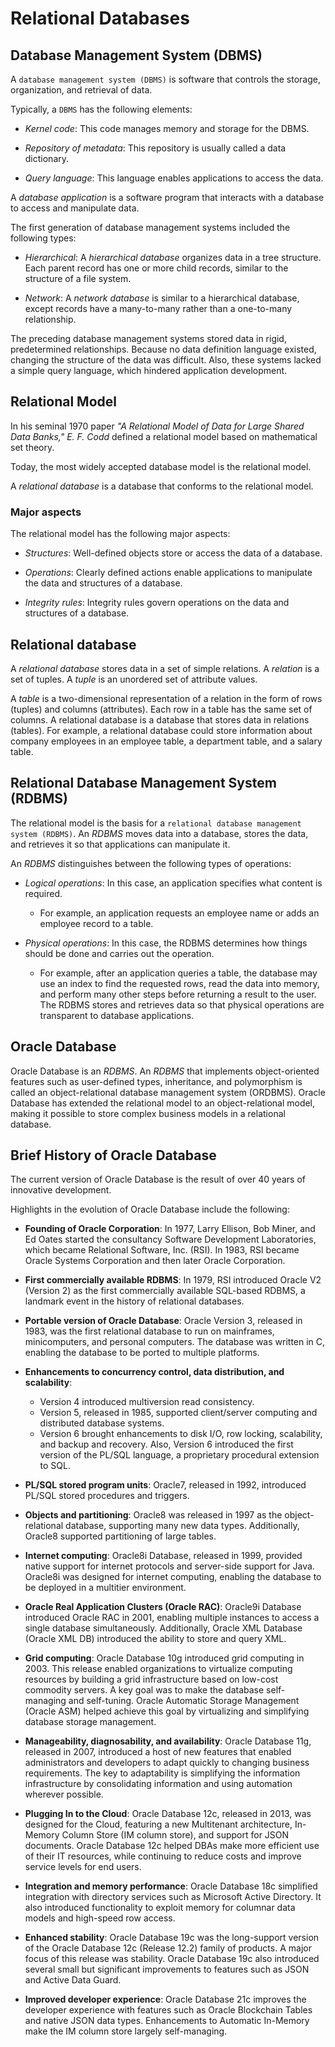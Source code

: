 # Relational Databases

## Database Management System (DBMS)

A `database management system (DBMS)` is software that controls the storage, organization, and retrieval of data.

Typically, a `DBMS` has the following elements:

- _Kernel code_: This code manages memory and storage for the DBMS.

- _Repository of metadata_: This repository is usually called a data dictionary.

- _Query language_: This language enables applications to access the data.

A _database application_ is a software program that interacts with a database to access and manipulate data.

The first generation of database management systems included the following types:

- _Hierarchical_: A _hierarchical database_ organizes data in a tree structure. Each parent record has one or more child records, similar to the structure of a file system.

- _Network_: A _network database_ is similar to a hierarchical database, except records have a many-to-many rather than a one-to-many relationship.

The preceding database management systems stored data in rigid, predetermined relationships. Because no data definition language existed, changing the structure of the data was difficult. Also, these systems lacked a simple query language, which hindered application development.

## Relational Model

In his seminal 1970 paper _"A Relational Model of Data for Large Shared Data Banks,"_ _E. F. Codd_ defined a relational model based on mathematical set theory.

Today, the most widely accepted database model is the relational model.

A _relational database_ is a database that conforms to the relational model.

### Major aspects

The relational model has the following major aspects:

- _Structures_: Well-defined objects store or access the data of a database.

- _Operations_: Clearly defined actions enable applications to manipulate the data and structures of a database.

- _Integrity rules_: Integrity rules govern operations on the data and structures of a database.

## Relational database

A _relational database_ stores data in a set of simple relations. A _relation_ is a set of tuples. A _tuple_ is an unordered set of attribute values.

A _table_ is a two-dimensional representation of a relation in the form of rows (tuples) and columns (attributes). Each row in a table has the same set of columns. A relational database is a database that stores data in relations (tables). For example, a relational database could store information about company employees in an employee table, a department table, and a salary table.

## Relational Database Management System (RDBMS)

The relational model is the basis for a `relational database management system (RDBMS)`. An _RDBMS_ moves data into a database, stores the data, and retrieves it so that applications can manipulate it.

An _RDBMS_ distinguishes between the following types of operations:

- _Logical operations_: In this case, an application specifies what content is required.

  - For example, an application requests an employee name or adds an employee record to a table.

- _Physical operations_: In this case, the RDBMS determines how things should be done and carries out the operation.
  - For example, after an application queries a table, the database may use an index to find the requested rows, read the data into memory, and perform many other steps before returning a result to the user. The RDBMS stores and retrieves data so that physical operations are transparent to database applications.

## Oracle Database

Oracle Database is an _RDBMS_. An _RDBMS_ that implements object-oriented features such as user-defined types, inheritance, and polymorphism is called an object-relational database management system (ORDBMS). Oracle Database has extended the relational model to an object-relational model, making it possible to store complex business models in a relational database.

## Brief History of Oracle Database

The current version of Oracle Database is the result of over 40 years of innovative development.

Highlights in the evolution of Oracle Database include the following:

- **Founding of Oracle Corporation**: In 1977, Larry Ellison, Bob Miner, and Ed Oates started the consultancy Software Development Laboratories, which became Relational Software, Inc. (RSI). In 1983, RSI became Oracle Systems Corporation and then later Oracle Corporation.

- **First commercially available RDBMS**: In 1979, RSI introduced Oracle V2 (Version 2) as the first commercially available SQL-based RDBMS, a landmark event in the history of relational databases.

- **Portable version of Oracle Database**: Oracle Version 3, released in 1983, was the first relational database to run on mainframes, minicomputers, and personal computers. The database was written in C, enabling the database to be ported to multiple platforms.

- **Enhancements to concurrency control, data distribution, and scalability**:

  - Version 4 introduced multiversion read consistency.
  - Version 5, released in 1985, supported client/server computing and distributed database systems.
  - Version 6 brought enhancements to disk I/O, row locking, scalability, and backup and recovery. Also, Version 6 introduced the first version of the PL/SQL language, a proprietary procedural extension to SQL.

- **PL/SQL stored program units**: Oracle7, released in 1992, introduced PL/SQL stored procedures and triggers.

- **Objects and partitioning**: Oracle8 was released in 1997 as the object-relational database, supporting many new data types. Additionally, Oracle8 supported partitioning of large tables.

- **Internet computing**: Oracle8i Database, released in 1999, provided native support for internet protocols and server-side support for Java. Oracle8i was designed for internet computing, enabling the database to be deployed in a multitier environment.

- **Oracle Real Application Clusters (Oracle RAC)**: Oracle9i Database introduced Oracle RAC in 2001, enabling multiple instances to access a single database simultaneously. Additionally, Oracle XML Database (Oracle XML DB) introduced the ability to store and query XML.

- **Grid computing**: Oracle Database 10g introduced grid computing in 2003. This release enabled organizations to virtualize computing resources by building a grid infrastructure based on low-cost commodity servers. A key goal was to make the database self-managing and self-tuning. Oracle Automatic Storage Management (Oracle ASM) helped achieve this goal by virtualizing and simplifying database storage management.

- **Manageability, diagnosability, and availability**: Oracle Database 11g, released in 2007, introduced a host of new features that enabled administrators and developers to adapt quickly to changing business requirements. The key to adaptability is simplifying the information infrastructure by consolidating information and using automation wherever possible.

- **Plugging In to the Cloud**: Oracle Database 12c, released in 2013, was designed for the Cloud, featuring a new Multitenant architecture, In-Memory Column Store (IM column store), and support for JSON documents. Oracle Database 12c helped DBAs make more efficient use of their IT resources, while continuing to reduce costs and improve service levels for end users.

- **Integration and memory performance**: Oracle Database 18c simplified integration with directory services such as Microsoft Active Directory. It also introduced functionality to exploit memory for columnar data models and high-speed row access.

- **Enhanced stability**: Oracle Database 19c was the long-support version of the Oracle Database 12c (Release 12.2) family of products. A major focus of this release was stability. Oracle Database 19c also introduced several small but significant improvements to features such as JSON and Active Data Guard.

- **Improved developer experience**: Oracle Database 21c improves the developer experience with features such as Oracle Blockchain Tables and native JSON data types. Enhancements to Automatic In-Memory make the IM column store largely self-managing.
